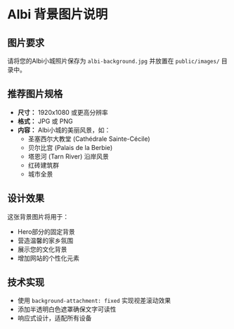 # Albi 背景图片说明

## 图片要求
请将您的Albi小城照片保存为 `albi-background.jpg` 并放置在 `public/images/` 目录中。

## 推荐图片规格
- **尺寸：** 1920x1080 或更高分辨率
- **格式：** JPG 或 PNG
- **内容：** Albi小城的美丽风景，如：
  - 圣塞西尔大教堂 (Cathédrale Sainte-Cécile)
  - 贝尔比宫 (Palais de la Berbie)
  - 塔恩河 (Tarn River) 沿岸风景
  - 红砖建筑群
  - 城市全景

## 设计效果
这张背景图片将用于：
- Hero部分的固定背景
- 营造温馨的家乡氛围
- 展示您的文化背景
- 增加网站的个性化元素

## 技术实现
- 使用 `background-attachment: fixed` 实现视差滚动效果
- 添加半透明白色遮罩确保文字可读性
- 响应式设计，适配所有设备

